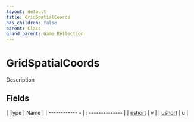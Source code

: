 ```yaml
---
layout: default
title: GridSpatialCoords
has_children: false
parent: Class
grand_parent: Game Reflection
---
```

# GridSpatialCoords
Description 

## Fields
| Type | Name |
|:------------ - | : -------------- |
| [ushort](game-reflection/enums/ushort.md) | v |
| [ushort](game-reflection/enums/ushort.md) | u |
